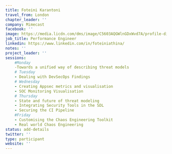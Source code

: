 ```yaml
---
title: Foteini Karantoni
travel_from: London
chapter_leader: ''
company: Mimecast
facebook: ''
image: https://media.licdn.com/dms/image/C5603AQGWlnGDxWvd7A/profile-displayphoto-shrink_200_200/0?e=1564617600&v=beta&t=B8QT7fFyq6viTIvLR-annQEI8nAKYP6-e_AbT74FUng
job_title: Performance Engineer
linkedin: https://www.linkedin.com/in/foteiniathina/
notes: ''
project_leader: ''
sessions: 
    #Monday
    -Towards a unified way of describing threat models
    # Tuesday
    - Dealing with DevSecOps Findings
    # Wednesday
    - Creating Appsec metrics and visualisation
    - SOC Monitoring Visualisation
    # Thursday
    - State and future of threat modeling
    - Integrating Security Tools in the SDL
    - Securing the CI Pipeline
    #Friday
    - Customising the Chaos Engineering Toolkit
    - Real world Chaos Engineering
status: add-details
twitter: ''
type: participant
website: ''
---
```


<!-- put more details about participant here -->

